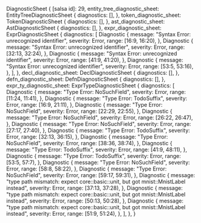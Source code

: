 DiagnosticSheet {
    [salsa id]: 29,
    entity_tree_diagnostic_sheet: EntityTreeDiagnosticSheet {
        diagnostics: [],
    },
    token_diagnostic_sheet: TokenDiagnosticSheet {
        diagnostics: [],
    },
    ast_diagnostic_sheet: AstDiagnosticSheet {
        diagnostics: [],
    },
    expr_diagnostic_sheet: ExprDiagnosticSheet {
        diagnostics: [
            Diagnostic {
                message: "Syntax Error: unrecognized identifier",
                severity: Error,
                range: [16:9, 16:20),
            },
            Diagnostic {
                message: "Syntax Error: unrecognized identifier",
                severity: Error,
                range: [32:13, 32:24),
            },
            Diagnostic {
                message: "Syntax Error: unrecognized identifier",
                severity: Error,
                range: [41:9, 41:20),
            },
            Diagnostic {
                message: "Syntax Error: unrecognized identifier",
                severity: Error,
                range: [53:5, 53:16),
            },
        ],
    },
    decl_diagnostic_sheet: DeclDiagnosticSheet {
        diagnostics: [],
    },
    defn_diagnostic_sheet: DefnDiagnosticSheet {
        diagnostics: [],
    },
    expr_ty_diagnostic_sheet: ExprTypeDiagnosticSheet {
        diagnostics: [
            Diagnostic {
                message: "Type Error: NoSuchField",
                severity: Error,
                range: [11:24, 11:41),
            },
            Diagnostic {
                message: "Type Error: TodoSuffix",
                severity: Error,
                range: [16:9, 21:11),
            },
            Diagnostic {
                message: "Type Error: NoSuchField",
                severity: Error,
                range: [22:29, 22:55),
            },
            Diagnostic {
                message: "Type Error: NoSuchField",
                severity: Error,
                range: [26:22, 26:47),
            },
            Diagnostic {
                message: "Type Error: NoSuchField",
                severity: Error,
                range: [27:17, 27:40),
            },
            Diagnostic {
                message: "Type Error: TodoSuffix",
                severity: Error,
                range: [32:13, 36:15),
            },
            Diagnostic {
                message: "Type Error: NoSuchField",
                severity: Error,
                range: [38:36, 38:74),
            },
            Diagnostic {
                message: "Type Error: TodoSuffix",
                severity: Error,
                range: [41:9, 48:11),
            },
            Diagnostic {
                message: "Type Error: TodoSuffix",
                severity: Error,
                range: [53:5, 57:7),
            },
            Diagnostic {
                message: "Type Error: NoSuchField",
                severity: Error,
                range: [58:8, 58:22),
            },
            Diagnostic {
                message: "Type Error: NoSuchField",
                severity: Error,
                range: [59:17, 59:31),
            },
            Diagnostic {
                message: "type path mismatch: expect core::basic::unit, but got mnist::MnistLabel instead",
                severity: Error,
                range: [37:13, 37:28),
            },
            Diagnostic {
                message: "type path mismatch: expect core::basic::unit, but got mnist::MnistLabel instead",
                severity: Error,
                range: [50:13, 50:28),
            },
            Diagnostic {
                message: "type path mismatch: expect core::basic::unit, but got mnist::MnistLabel instead",
                severity: Error,
                range: [51:9, 51:24),
            },
        ],
    },
}